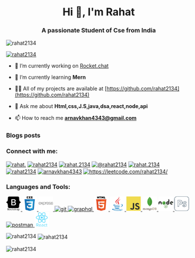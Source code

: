 <h1 align="center">Hi 👋, I'm Rahat</h1>
<h3 align="center">A passionate Student of Cse from India</h3>

<p align="left"> <img src="https://komarev.com/ghpvc/?username=rahat2134&label=Profile%20views&color=0e75b6&style=flat" alt="rahat2134" /> </p>

<p align="left"> <a href="https://github.com/ryo-ma/github-profile-trophy"><img src="https://github-profile-trophy.vercel.app/?username=rahat2134" alt="rahat2134" /></a> </p>

- 🔭 I’m currently working on [Rocket.chat](https://www.gsocorganizations.dev/organization/rocket.chat/)

- 🌱 I’m currently learning **Mern**

- 👨‍💻 All of my projects are available at [https://github.com/rahat2134](https://github.com/rahat2134)

- 💬 Ask me about **Html,css,J.S,java,dsa,react,node,api**

- 📫 How to reach me **arnavkhan4343@gmail.com**

### Blogs posts
<!-- BLOG-POST-LIST:START -->
<!-- BLOG-POST-LIST:END -->

<h3 align="left">Connect with me:</h3>
<p align="left">
<a href="https://linkedin.com/in/rahat." target="blank"><img align="center" src="https://raw.githubusercontent.com/rahuldkjain/github-profile-readme-generator/master/src/images/icons/Social/linked-in-alt.svg" alt="rahat." height="30" width="40" /></a>
<a href="https://fb.com/rahat2134" target="blank"><img align="center" src="https://raw.githubusercontent.com/rahuldkjain/github-profile-readme-generator/master/src/images/icons/Social/facebook.svg" alt="rahat2134" height="30" width="40" /></a>
<a href="https://instagram.com/rahat.2134" target="blank"><img align="center" src="https://raw.githubusercontent.com/rahuldkjain/github-profile-readme-generator/master/src/images/icons/Social/instagram.svg" alt="rahat.2134" height="30" width="40" /></a>
<a href="https://medium.com/@rahat2134" target="blank"><img align="center" src="https://raw.githubusercontent.com/rahuldkjain/github-profile-readme-generator/master/src/images/icons/Social/medium.svg" alt="@rahat2134" height="30" width="40" /></a>
<a href="https://www.youtube.com/c/rahat.2134" target="blank"><img align="center" src="https://raw.githubusercontent.com/rahuldkjain/github-profile-readme-generator/master/src/images/icons/Social/youtube.svg" alt="rahat.2134" height="30" width="40" /></a>
<a href="https://www.codechef.com/users/rahat2134" target="blank"><img align="center" src="https://cdn.jsdelivr.net/npm/simple-icons@3.1.0/icons/codechef.svg" alt="rahat2134" height="30" width="40" /></a>
<a href="https://www.hackerrank.com/arnavkhan4343" target="blank"><img align="center" src="https://raw.githubusercontent.com/rahuldkjain/github-profile-readme-generator/master/src/images/icons/Social/hackerrank.svg" alt="arnavkhan4343" height="30" width="40" /></a>
<a href="https://www.leetcode.com/https://leetcode.com/rahat2134/" target="blank"><img align="center" src="https://raw.githubusercontent.com/rahuldkjain/github-profile-readme-generator/master/src/images/icons/Social/leet-code.svg" alt="https://leetcode.com/rahat2134/" height="30" width="40" /></a>
</p>

<h3 align="left">Languages and Tools:</h3>
<p align="left"> <a href="https://getbootstrap.com" target="_blank" rel="noreferrer"> <img src="https://raw.githubusercontent.com/devicons/devicon/master/icons/bootstrap/bootstrap-plain-wordmark.svg" alt="bootstrap" width="40" height="40"/> </a> <a href="https://www.w3schools.com/css/" target="_blank" rel="noreferrer"> <img src="https://raw.githubusercontent.com/devicons/devicon/master/icons/css3/css3-original-wordmark.svg" alt="css3" width="40" height="40"/> </a> <a href="https://expressjs.com" target="_blank" rel="noreferrer"> <img src="https://raw.githubusercontent.com/devicons/devicon/master/icons/express/express-original-wordmark.svg" alt="express" width="40" height="40"/> </a> <a href="https://git-scm.com/" target="_blank" rel="noreferrer"> <img src="https://www.vectorlogo.zone/logos/git-scm/git-scm-icon.svg" alt="git" width="40" height="40"/> </a> <a href="https://graphql.org" target="_blank" rel="noreferrer"> <img src="https://www.vectorlogo.zone/logos/graphql/graphql-icon.svg" alt="graphql" width="40" height="40"/> </a> <a href="https://www.w3.org/html/" target="_blank" rel="noreferrer"> <img src="https://raw.githubusercontent.com/devicons/devicon/master/icons/html5/html5-original-wordmark.svg" alt="html5" width="40" height="40"/> </a> <a href="https://www.java.com" target="_blank" rel="noreferrer"> <img src="https://raw.githubusercontent.com/devicons/devicon/master/icons/java/java-original.svg" alt="java" width="40" height="40"/> </a> <a href="https://developer.mozilla.org/en-US/docs/Web/JavaScript" target="_blank" rel="noreferrer"> <img src="https://raw.githubusercontent.com/devicons/devicon/master/icons/javascript/javascript-original.svg" alt="javascript" width="40" height="40"/> </a> <a href="https://www.mongodb.com/" target="_blank" rel="noreferrer"> <img src="https://raw.githubusercontent.com/devicons/devicon/master/icons/mongodb/mongodb-original-wordmark.svg" alt="mongodb" width="40" height="40"/> </a> <a href="https://nodejs.org" target="_blank" rel="noreferrer"> <img src="https://raw.githubusercontent.com/devicons/devicon/master/icons/nodejs/nodejs-original-wordmark.svg" alt="nodejs" width="40" height="40"/> </a> <a href="https://www.photoshop.com/en" target="_blank" rel="noreferrer"> <img src="https://raw.githubusercontent.com/devicons/devicon/master/icons/photoshop/photoshop-line.svg" alt="photoshop" width="40" height="40"/> </a> <a href="https://postman.com" target="_blank" rel="noreferrer"> <img src="https://www.vectorlogo.zone/logos/getpostman/getpostman-icon.svg" alt="postman" width="40" height="40"/> </a> <a href="https://reactjs.org/" target="_blank" rel="noreferrer"> <img src="https://raw.githubusercontent.com/devicons/devicon/master/icons/react/react-original-wordmark.svg" alt="react" width="40" height="40"/> </a> </p>

<p><img align="left" src="https://github-readme-stats.vercel.app/api/top-langs?username=rahat2134&show_icons=true&locale=en&layout=compact" alt="rahat2134" /></p>

<p>&nbsp;<img align="center" src="https://github-readme-stats.vercel.app/api?username=rahat2134&show_icons=true&locale=en" alt="rahat2134" /></p>

<p><img align="center" src="https://github-readme-streak-stats.herokuapp.com/?user=rahat2134&" alt="rahat2134" /></p>
